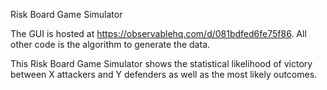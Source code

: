 Risk Board Game Simulator

The GUI is hosted at https://observablehq.com/d/081bdfed6fe75f86. All other code is the algorithm to generate the data. 

This Risk Board Game Simulator shows the statistical likelihood of victory between X attackers and Y defenders as well as the most likely outcomes. 
